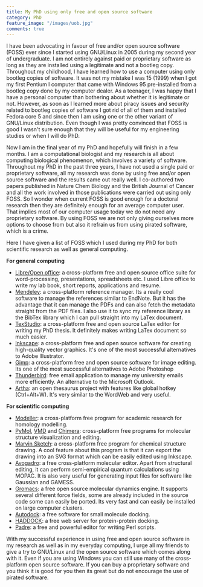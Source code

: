 ```yaml
---
title: My PhD using only free and open source software
category: PhD
feature_image: "/images/uob.jpg"
comments: true
---
```


I have been advocating in favour of free and/or open source software (FOSS) ever since I started using GNU/Linux in 2005 during my second year of undergraduate. I am not entirely against paid or proprietary software as long as they are installed using a legitimate and not a bootleg copy. Throughout my childhood, I have learned how to use a computer using only bootleg copies of software. It was not my mistake I was 15 (1999) when I got my first Pentium I computer that came with Windows 95 pre-installed from a bootleg copy done by my computer dealer. As a teenager, I was happy that I have a personal computer than bothering about whether it is legitimate or not. However, as soon as I learned more about piracy issues and security related to bootleg copies of software I got rid of all of them and installed Fedora core 5 and since then I am using one or the other variant of GNU/Linux distribution. Even though I was pretty convinced that FOSS is good I wasn't sure enough that they will be useful for my engineering studies or when I will do PhD.

Now I am in the final year of my PhD and hopefully will finish in a few months. I am a computational biologist and my research is all about computing biological phenomenon, which involves a variety of software. Throughout my PhD in the past three years, I have not used a single paid or proprietary software, all my research was done by using free and/or open source software and the results came out really well. I co-authored two papers published in Nature Chem Biology and the British Journal of Cancer and all the work involved in those publications were carried out using only FOSS. So I wonder when current FOSS is good enough for a doctoral research then they are definitely enough for an average computer user. That implies most of our computer usage today we do not need any proprietary software. By using FOSS we are not only giving ourselves more options to choose from but also it refrain us from using pirated software, which is a crime.

Here I have given a list of FOSS which I used during my PhD for both scientific research as well as general computing.

**For general computing**

* [Libre/Open office](https://www.libreoffice.org/): a cross-platform free and open source office suite for word-processing, presentations, spreadsheets etc. I used Libre office to write my lab book, short reports, applications and resume.
* [Mendeley](http://www.mendeley.com/): a cross-platform reference manager. Its a really cool software to manage the references similar to EndNote. But it has the advantage that it can manage the PDFs and can also fetch the metadata straight from the PDF files. I also use it to sync my reference library as the BibTex library which I can pull straight into my LaTex document.
* [TexStudio](http://texstudio.sourceforge.net/): a cross-platform free and open source LaTex editor for writing my PhD thesis. It definitely makes writing LaTex document so much easier.
* [Inkscape](http://www.inkscape.org/en/): a cross-platform free and open source software for creating high-quality vector graphics. It's one of the most successful alternatives to Adobe Illustrator.
* [Gimp](http://www.gimp.org/): a cross-platform free and open source software for image editing. Its one of the most successful alternatives to Adobe Photoshop
* [Thunderbird](https://www.thunderbird.net): free email application to manage my university emails more efficiently. An alternative to the Microsoft Outlook.
* [Artha](https://sourceforge.net/projects/artha/): an open thesaurus project with features like global hotkey (Ctrl+Alt+W). It's very similar to the WordWeb and very useful.

**For scientific computing**

* [Modeller](https://salilab.org/modeller/): a cross-platform free program for academic research for homology modelling.
* [PyMol](http://pymol.org/), [VMD](http://www.ks.uiuc.edu/Research/vmd/) and [Chimera](http://www.cgl.ucsf.edu/chimera/): cross-platform free programs for molecular structure visualization and editing.
* [Marvin Sketch](https://chemaxon.com/products/marvin): a cross-platform free program for chemical structure drawing. A cool feature about this program is that it can export the drawing into an SVG format which can be easily edited using Inkscape.
* [Avogadro](http://avogadro.cc/): a free cross-platform molecular editor. Apart from structural editing, it can perform semi-empirical quantum calculations using MOPAC. It is also very useful for generating input files for software like Gaussian and GAMESS.
* [Gromacs](http://www.gromacs.org/): a free open source molecular dynamics engine. It supports several different force fields, some are already included in the source code some can easily be ported. Its very fast and can easily be installed on large computer clusters.
* [Autodock](http://autodock.scripps.edu/): a free software for small molecule docking.
* [HADDOCK](http://haddock.chem.uu.nl/): a free web server for protein-protein docking.
* [Padre](http://padre.perlide.org/): a free and powerful editor for writing Perl scripts.

With my successful experience in using free and open source software in my research as well as in my everyday computing, I urge all my friends to give a try to GNU/Linux and the open source software which comes along with it. Even if you are using Windows you can still use many of the cross-platform open source software. If you can buy a proprietary software and you think it is good for you then its great but do not encourage the use of pirated software.